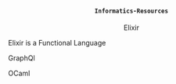 #### <div align = "center"> `Informatics-Resources`

<p align = "center" >
  Elixir
  
  Elixir is a Functional Language
</p>

GraphQl

OCaml
```
